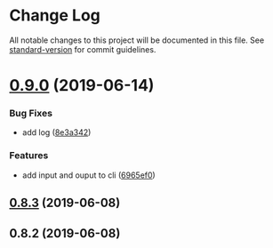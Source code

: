# Change Log

All notable changes to this project will be documented in this file. See [standard-version](https://github.com/conventional-changelog/standard-version) for commit guidelines.

# [0.9.0](https://github.com/36node/32960/compare/v0.8.3...v0.9.0) (2019-06-14)


### Bug Fixes

* add log ([8e3a342](https://github.com/36node/32960/commit/8e3a342))


### Features

* add input and ouput to cli ([6965ef0](https://github.com/36node/32960/commit/6965ef0))



## [0.8.3](https://github.com/36node/32960/compare/v0.8.2...v0.8.3) (2019-06-08)



## 0.8.2 (2019-06-08)
